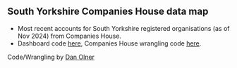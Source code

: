 ## South Yorkshire Companies House data map

* Most recent accounts for South Yorkshire registered organisations (as of Nov 2024) from Companies House.
* Dashboard code [here](https://github.com/DanOlner/SYMCA_shiny), Companies House wrangling code [here](https://github.com/DanOlner/FirmAnalysis/blob/master/companieshousedata.R).

Code/Wrangling by [Dan Olner](https://www.danolner.net)